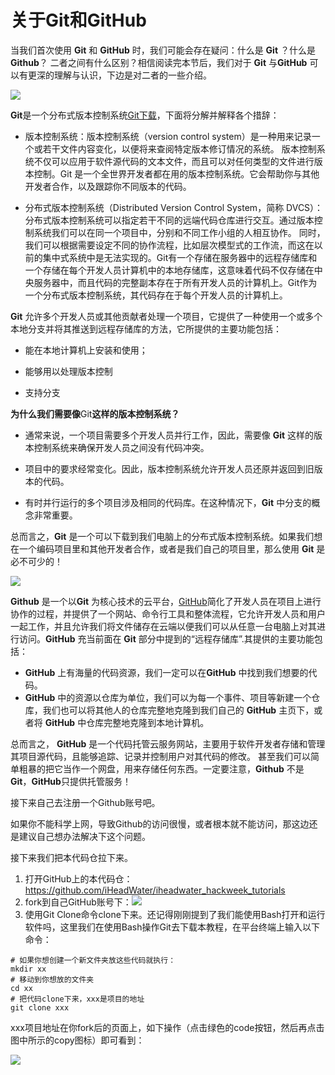 # 关于Git和GitHub

当我们首次使用 **Git** 和 **GitHub** 时，我们可能会存在疑问：什么是 **Git** ？什么是**Github**？ 二者之间有什么区别？相信阅读完本节后，我们对于 **Git** 与**GitHub** 可以有更深的理解与认识，下边是对二者的一些介绍。

![](../img/git.jpg)

**Git**是一个分布式版本控制系统[Git下载](https://git-scm.com/downloads)，下面将分解并解释各个措辞：

- 版本控制系统：版本控制系统（version control system）是一种用来记录一个或若干文件内容变化，以便将来查阅特定版本修订情况的系统。 版本控制系统不仅可以应用于软件源代码的文本文件，而且可以对任何类型的文件进行版本控制。Git 是一个全世界开发者都在用的版本控制系统。它会帮助你与其他开发者合作，以及跟踪你不同版本的代码。

- 分布式版本控制系统（Distributed Version Control System，简称 DVCS）：分布式版本控制系统可以指定若干不同的远端代码仓库进行交互。通过版本控制系统我们可以在同一个项目中，分别和不同工作小组的人相互协作。 同时，我们可以根据需要设定不同的协作流程，比如层次模型式的工作流，而这在以前的集中式系统中是无法实现的。Git有一个存储在服务器中的远程存储库和一个存储在每个开发人员计算机中的本地存储库，这意味着代码不仅存储在中央服务器中，而且代码的完整副本存在于所有开发人员的计算机上。Git作为一个分布式版本控制系统，其代码存在于每个开发人员的计算机上。

**Git** 允许多个开发人员或其他贡献者处理一个项目，它提供了一种使用一个或多个本地分支并将其推送到远程存储库的方法，它所提供的主要功能包括：

- 能在本地计算机上安装和使用；

- 能够用以处理版本控制

- 支持分支

**为什么我们需要像**Git**这样的版本控制系统？**

- 通常来说，一个项目需要多个开发人员并行工作，因此，需要像 **Git** 这样的版本控制系统来确保开发人员之间没有代码冲突。

- 项目中的要求经常变化。因此，版本控制系统允许开发人员还原并返回到旧版本的代码。

- 有时并行运行的多个项目涉及相同的代码库。在这种情况下，**Git** 中分支的概念非常重要。

总而言之，**Git** 是一个可以下载到我们电脑上的分布式版本控制系统。如果我们想在一个编码项目里和其他开发者合作，或者是我们自己的项目里，那么使用 **Git** 是必不可少的！

![](../img/github.jpg)

**Github** 是一个以**Git** 为核心技术的云平台，[GitHub](https://github.com/)简化了开发人员在项目上进行协作的过程，并提供了一个网站、命令行工具和整体流程，它允许开发人员和用户一起工作，并且允许我们将文件储存在云端以便我们可以从任意一台电脑上对其进行访问。**GitHub** 充当前面在 **Git** 部分中提到的“远程存储库”.其提供的主要功能包括：

- **GitHub** 上有海量的代码资源，我们一定可以在**GitHub** 中找到我们想要的代码。
- **GitHub** 中的资源以仓库为单位，我们可以为每一个事件、项目等新建一个仓库，我们也可以将其他人的仓库完整地克隆到我们自己的 **GitHub** 主页下，或者将 **GitHub** 中仓库完整地克隆到本地计算机。

总而言之， **GitHub**  是一个代码托管云服务网站，主要用于软件开发者存储和管理其项目源代码，且能够追踪、记录并控制用户对其代码的修改。 甚至我们可以简单粗暴的把它当作一个网盘，用来存储任何东西。一定要注意，**Github** 不是 **Git**，**GitHub**只提供托管服务！

接下来自己去注册一个Github账号吧。

如果你不能科学上网，导致Github的访问很慢，或者根本就不能访问，那这边还是建议自己想办法解决下这个问题。

接下来我们把本代码仓拉下来。

1. 打开GitHub上的本代码仓：https://github.com/iHeadWater/iheadwater_hackweek_tutorials
2. fork到自己GitHub账号下：![](../img/github_fork.png)
3. 使用Git Clone命令clone下来。还记得刚刚提到了我们能使用Bash打开和运行软件吗，这里我们在使用Bash操作Git去下载本教程，在平台终端上输入以下命令：

```Shell
# 如果你想创建一个新文件夹放这些代码就执行：
mkdir xx
# 移动到你想放的文件夹
cd xx
# 把代码clone下来，xxx是项目的地址
git clone xxx
```

xxx项目地址在你fork后的页面上，如下操作（点击绿色的code按钮，然后再点击图中所示的copy图标）即可看到：

![](../img/github_clone.png)
